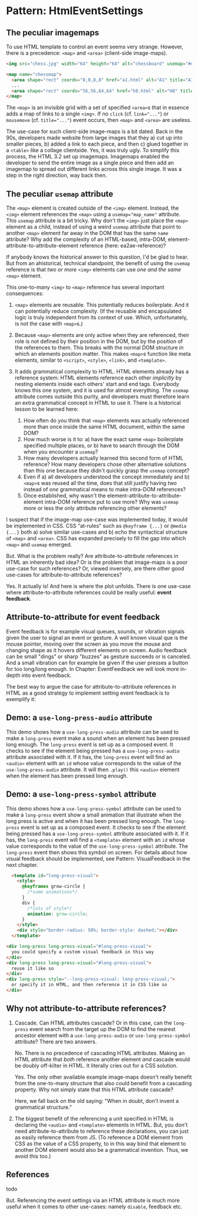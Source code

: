 # Pattern: HtmlEventSettings

## The peculiar imagemaps

To use HTML template to control an event seems very strange. However, there is a precedence: `<map>` and `<area>` (client-side image-maps). 

```html
<img src="chess.jpg" width="64" height="64" alt="chessboard" usemap="#chessmap" />

<map name="chessmap">
  <area shape="rect" coords="0,0,8,8" href="a1.html" alt="A1" title="A1">
  ...
  <area shape="rect" coords="56,56,64,64" href="h8.html" alt="H8" title="H8">
</map>
```

The `<map>` is an invisible grid with a set of specified `<area>`s that in essence adds a map of links to a single `<img>`. If no `click` (cf. `link="..."`) or `mousemove` (cf. `title="..."`) event occurs, then `<map>` and `<area>` are useless.

The use-case for such client-side image-maps is a bit dated. Back in the 90s, developers made website from large images that they a) cut up into smaller pieces, b) added a link to each piece, and then c) glued together in a `<table>` like a collage clientside. Yes, it was truly ugly. To simplify this process, the HTML 3.2 set up imagemaps. Imagemaps enabled the developer to send the entire image as a single piece and then add an imagemap to spread out different links across this single image. It was a step in the right direction, way back then.

## The peculiar `usemap` attribute

The `<map>` element is created outside of the `<img>` element. Instead, the `<img>` element references the `<map>` using a `usemap="map_name"` attribute. This `usemap` attribute is a bit tricky. Why don't the `<img>` just place the `<map>` element as a child, instead of using a weird `usemap` attribute that point to another `<map>` element far away in the DOM that has the same `name` attribute? Why add the complexity of an HTML-based, intra-DOM, element-attribute-to-attribute-element reference (here: ea2ae-reference)?

If anybody knows the historical answer to this question, I'd be glad to hear. But from an ahistorical, technical standpoint, the benefit of using the `usemap` reference is that *two or more* `<img>` elements can use *one and the same* `<map>` element.

This one-to-many `<img>` to `<map>` reference has several important consequences:

1. `<map>` elements are reusable. This potentially reduces boilerplate. And it can potentially reduce complexity. (If the reusable and encapsulated logic is truly independent from its context of use. Which, unfortunately, is not the case with `<map>`s.)

2. Because `<map>` elements are only active when they are referenced, their role is not defined by their position in the DOM, but by the position of the references to them. This breaks with the normal DOM structure in which an elements position matter. This makes `<map>`s function like meta elements, similar to `<script>`, `<style>`, `<link>`, and `<template>`.

3. It adds grammatical complexity to HTML. HTML elements already has a reference system: HTML elements reference each other *implicitly* by nesting elements inside each others' start and end tags. Everybody knows this one system, and it is used for almost everything. The `usemap` attribute comes outside this purity, and developers must therefore learn an extra grammatical concept in HTML to use it. There is a historical lesson to be learned here:

   1. How often do you think that `<map>` elements was actually referenced more than once inside the same HTML document, within the same DOM?
   2. How much worse is it to: a) have the exact same `<map>` boilerplate specified multiple places, or b) have to search through the DOM when you encounter a `usemap`?
   3. How many developers actually learned this second form of HTML reference? How many developers chose other alternative solutions than this one because they didn't quickly grasp the `usemap` concept?
   4. Even if a) all developers understood the concept immediately and b) `<map>`s was reused all the time, does that still justify having *two* instead of *one* grammatical means to make intra-DOM references?
   5. Once established, why wasn't the element-attribute-to-attribute-element intra-DOM reference put to use more? Why was `usemap` more or less the only attribute referencing other elements?
    
I suspect that if the image-map use-case was implemented today, it would be implemented in CSS. CSS "at-rules" such as `@keyframe {...}` or `@media {...}` both a) solve similar use-cases and b) echo the syntactical structure of `<map>` and `<area>`. CSS has expanded precisely to fill the gap into which `<map>` and `usemap` emerged.

But. What is the problem really? Are attribute-to-attribute references in HTML an inherently bad idea? Or is the problem that image-maps is a poor use-case for such references? Or, viewed inversely, are there other good use-cases for attribute-to-attribute references?

Yes. It actually is! And here is where the plot unfolds. There is one use-case where attribute-to-attribute references could be really useful: **event feedback**.

## Attribute-to-attribute for event feedback

Event feedback is for example visual queues, sounds, or vibration signals given the user to signal an event or gesture. A well known visual que is the mouse pointer, moving over the screen as you move the mouse and changing shape as it hovers different elements on screen. Audio feedback can be small "dings" or sharp "buzzes" as gesture succeeds or is canceled. And a small vibration can for example be given if the user presses a button for too long/long enough. In Chapter: EventFeedback we will look more in-depth into event feedback.

The best way to argue the case for attribute-to-attribute references in HTML as a good strategy to implement setting event feedback is to exemplify it:

## Demo: a `use-long-press-audio` attribute

This demo shows how a `use-long-press-audio` attribute can be used to make a `long-press` event make a sound when an element has been pressed long enough. The `long-press` event is set up as a composed event. It checks to see if the element being pressed has a `use-long-press-audio` attribute associated with it. If it has, the `long-press` event will find an `<audio>` element with an `id` whose value corresponds to the value of the `use-long-press-audio` attribute. It will then `.play()` this `<audio>` element when the element has been pressed long enough.

<pretty-printer href="./demo/long-press-settings-audio.js"></pretty-printer>

<code-demo src="./demo/long-press-settings-audio.html"></code-demo>
 
## Demo: a `use-long-press-symbol` attribute

This demo shows how a `use-long-press-symbol` attribute can be used to make a `long-press` event show a small animation that illustrate when the long press is active and when it has been pressed long enough. The `long-press` event is set up as a composed event. It checks to see if the element being pressed has a `use-long-press-symbol` attribute associated with it. If it has, the `long-press` event will find a `<template>` element with an `id` whose value corresponds to the value of the `use-long-press-symbol` attribute. The `long-press` event then shows this symbol on screen. For details about how visual feedback should be implemented, see Pattern: VisualFeedback in the next chapter.

```html
  <template id="long-press-visual">
    <style>
      @keyframes grow-circle {
        /*some animations*/
      }
      div {
        /*lots of style*/
        animation: grow-circle;
      }
    </style>
    <div style="border-radius: 50%; border-style: dashed;"></div>
  </template>

<div long-press long-press-visual="#long-press-visual">
  you could specify a custom visual feedback in this way
</div>
<div long-press long-press-visual="#long-press-visual">
  reuse it like so
</div>
<div long-press style="--long-press-visual: long-press-visual;">
  or specify it in HTML, and then reference it in CSS like so
</div>
```
 
## Why not attribute-to-attribute references?

1. Cascade. Can HTML attributes cascade? Or in this case, can the `long-press` event search from the target up the DOM to find the nearest ancestor element with a `use-long-press-audio` or `use-long-press-symbol` attribute? There are two answers.

   No. There is no precedence of cascading HTML attributes. Making an HTML attribute that *both* reference another element *and* cascade would be doubly off-kilter in HTML. It literally cries out for a CSS solution.
    
   Yes. The only other available example image-maps doesn't really benefit from the one-to-many structure that also could benefit from a cascading property. Why not simply state that this HTML attribute cascade?
   
   Here, we fall back on the old saying: "When in doubt, don't invent a grammatical structure."

2. The biggest benefit of the referencing a unit specified in HTML is declaring the `<audio>` and `<template>` elements in HTML. But, you don't need attribute-to-attribute to reference these declarations, you can just as easily reference them from JS. (To reference a DOM element from CSS as the value of a CSS property, to in this way bind that element to another DOM element would also be a grammatical invention. Thus, we avoid this too.) 
 
## References


todo

 But. Referencing the event settings via an HTML attribute is much more useful when it comes to other use-cases: namely `disable`, feedback etc.
